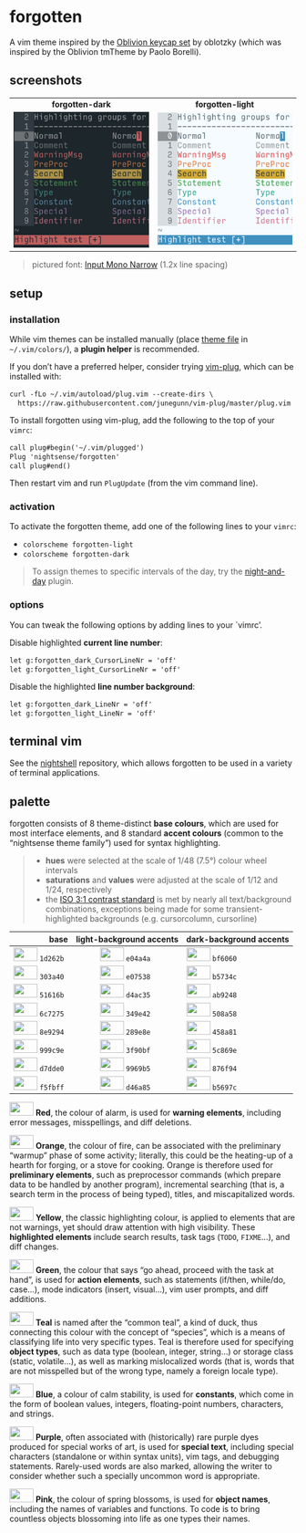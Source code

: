<h1 id="forgotten">forgotten</h1>

<p>A vim theme inspired by the <a href="https://oblotzky.github.io/sa-oblivion/">Oblivion keycap set</a> by oblotzky (which was inspired by the Oblivion tmTheme by Paolo Borelli).</p>

<h2 id="screenshots">screenshots</h2>

<table>
<tr><td align="center"><strong>forgotten-dark</strong></td><td align="center"><strong>forgotten-light</strong></td></tr>
<tr>
<td><img src="/img/screenshot-forgotten-dark.png" alt="screenshot of the forgotten-dark vim theme" width="360" /></td>
<td align="center"><img src="/img/screenshot-forgotten-light.png" alt="screenshot of the forgotten-light vim theme" width="360" /></td>
</tr>
</table>

<blockquote>
  <p>pictured font: <a href="http://input.fontbureau.com/">Input Mono Narrow</a> (1.2x line spacing)</p>
</blockquote>

<h2 id="setup">setup</h2>

<h3 id="installation">installation</h3>

<p>While vim themes can be installed manually (place <a href="https://github.com/nightsense/forgotten/tree/master/colors">theme file</a> in <code class="highlighter-rouge">~/.vim/colors/</code>), a <strong>plugin helper</strong> is recommended.</p>

<p>If you don’t have a preferred helper, consider trying <a href="https://github.com/junegunn/vim-plug">vim-plug</a>, which can be installed with:</p>

<div class="highlighter-rouge"><div class="highlight"><pre class="highlight"><code>curl -fLo ~/.vim/autoload/plug.vim --create-dirs \
  https://raw.githubusercontent.com/junegunn/vim-plug/master/plug.vim
</code></pre></div></div>

<p>To install forgotten using vim-plug, add the following to the top of your <code class="highlighter-rouge">vimrc</code>:</p>

<div class="highlighter-rouge"><div class="highlight"><pre class="highlight"><code>call plug#begin('~/.vim/plugged')
Plug 'nightsense/forgotten'
call plug#end()
</code></pre></div></div>

<p>Then restart vim and run <code class="highlighter-rouge">PlugUpdate</code> (from the vim command line).</p>

<h3 id="activation">activation</h3>

<p>To activate the forgotten theme, add one of the following lines to your <code class="highlighter-rouge">vimrc</code>:</p>

<ul>
  <li><code class="highlighter-rouge">colorscheme forgotten-light</code></li>
  <li><code class="highlighter-rouge">colorscheme forgotten-dark</code></li>
</ul>

<blockquote>
  <p>To assign themes to specific intervals of the day, try the <a href="https://github.com/nightsense/night-and-day">night-and-day</a> plugin.</p>
</blockquote>

<h3 id="options">options</h3>

<p>You can tweak the following options by adding lines to your `vimrc’.</p>

<p>Disable highlighted <strong>current line number</strong>:</p>

<div class="highlighter-rouge"><div class="highlight"><pre class="highlight"><code>let g:forgotten_dark_CursorLineNr = 'off'
let g:forgotten_light_CursorLineNr = 'off'
</code></pre></div></div>

<p>Disable the highlighted <strong>line number background</strong>:</p>

<div class="highlighter-rouge"><div class="highlight"><pre class="highlight"><code>let g:forgotten_dark_LineNr = 'off'
let g:forgotten_light_LineNr = 'off'
</code></pre></div></div>

<h2 id="terminal-vim">terminal vim</h2>

<p>See the <a href="https://github.com/nightsense/nightshell">nightshell</a> repository, which allows forgotten to be used in a variety of terminal applications.</p>

<h2 id="palette">palette</h2>

<p>forgotten consists of 8 theme-distinct <strong>base colours</strong>, which are used for most interface elements, and 8 standard <strong>accent colours</strong> (common to the “nightsense theme family”) used for syntax highlighting.</p>

<blockquote>
  <ul>
    <li><strong>hues</strong> were selected at the scale of 1/48 (7.5°) colour wheel intervals</li>
    <li><strong>saturations</strong> and <strong>values</strong> were adjusted at the scale of 1/12 and 1/24, respectively</li>
    <li>the <a href="https://www.w3.org/TR/UNDERSTANDING-WCAG20/visual-audio-contrast-contrast.html#visual-audio-contrast-contrast-73-head">ISO 3:1 contrast standard</a> is met by nearly all text/background combinations, exceptions being made for some transient-highlighted backgrounds (e.g. cursorcolumn, cursorline)</li>
  </ul>
</blockquote>

<table>
  <thead>
    <tr>
      <th style="text-align: right">base</th>
      <th style="text-align: center">light-background accents</th>
      <th style="text-align: left">dark-background accents</th>
    </tr>
  </thead>
  <tbody>
    <tr>
      <td style="text-align: right"><img src="http://www.colorhexa.com/1d262b.png" height="24" width="42" /> <code class="highlighter-rouge">1d262b</code> </td>
      <td style="text-align: center"><img src="http://www.colorhexa.com/e04a4a.png" height="24" width="42" /> <code class="highlighter-rouge">e04a4a</code> </td>
      <td style="text-align: left"><img src="http://www.colorhexa.com/bf6060.png" height="24" width="42" /> <code class="highlighter-rouge">bf6060</code></td>
    </tr>
    <tr>
      <td style="text-align: right"><img src="http://www.colorhexa.com/303a40.png" height="24" width="42" /> <code class="highlighter-rouge">303a40</code> </td>
      <td style="text-align: center"><img src="http://www.colorhexa.com/e07538.png" height="24" width="42" /> <code class="highlighter-rouge">e07538</code> </td>
      <td style="text-align: left"><img src="http://www.colorhexa.com/b5734c.png" height="24" width="42" /> <code class="highlighter-rouge">b5734c</code></td>
    </tr>
    <tr>
      <td style="text-align: right"><img src="http://www.colorhexa.com/51616b.png" height="24" width="42" /> <code class="highlighter-rouge">51616b</code> </td>
      <td style="text-align: center"><img src="http://www.colorhexa.com/d4ac35.png" height="24" width="42" /> <code class="highlighter-rouge">d4ac35</code> </td>
      <td style="text-align: left"><img src="http://www.colorhexa.com/ab9248.png" height="24" width="42" /> <code class="highlighter-rouge">ab9248</code></td>
    </tr>
    <tr>
      <td style="text-align: right"><img src="http://www.colorhexa.com/6c7275.png" height="24" width="42" /> <code class="highlighter-rouge">6c7275</code> </td>
      <td style="text-align: center"><img src="http://www.colorhexa.com/349e42.png" height="24" width="42" /> <code class="highlighter-rouge">349e42</code> </td>
      <td style="text-align: left"><img src="http://www.colorhexa.com/508a58.png" height="24" width="42" /> <code class="highlighter-rouge">508a58</code></td>
    </tr>
    <tr>
      <td style="text-align: right"><img src="http://www.colorhexa.com/8e9294.png" height="24" width="42" /> <code class="highlighter-rouge">8e9294</code> </td>
      <td style="text-align: center"><img src="http://www.colorhexa.com/289e8e.png" height="24" width="42" /> <code class="highlighter-rouge">289e8e</code> </td>
      <td style="text-align: left"><img src="http://www.colorhexa.com/458a81.png" height="24" width="42" /> <code class="highlighter-rouge">458a81</code></td>
    </tr>
    <tr>
      <td style="text-align: right"><img src="http://www.colorhexa.com/999c9e.png" height="24" width="42" /> <code class="highlighter-rouge">999c9e</code> </td>
      <td style="text-align: center"><img src="http://www.colorhexa.com/3f90bf.png" height="24" width="42" /> <code class="highlighter-rouge">3f90bf</code> </td>
      <td style="text-align: left"><img src="http://www.colorhexa.com/5c869e.png" height="24" width="42" /> <code class="highlighter-rouge">5c869e</code></td>
    </tr>
    <tr>
      <td style="text-align: right"><img src="http://www.colorhexa.com/d7dde0.png" height="24" width="42" /> <code class="highlighter-rouge">d7dde0</code> </td>
      <td style="text-align: center"><img src="http://www.colorhexa.com/9969b5.png" height="24" width="42" /> <code class="highlighter-rouge">9969b5</code> </td>
      <td style="text-align: left"><img src="http://www.colorhexa.com/876f94.png" height="24" width="42" /> <code class="highlighter-rouge">876f94</code></td>
    </tr>
    <tr>
      <td style="text-align: right"><img src="http://www.colorhexa.com/f5fbff.png" height="24" width="42" /> <code class="highlighter-rouge">f5fbff</code> </td>
      <td style="text-align: center"><img src="http://www.colorhexa.com/d46a85.png" height="24" width="42" /> <code class="highlighter-rouge">d46a85</code> </td>
      <td style="text-align: left"><img src="http://www.colorhexa.com/b5697c.png" height="24" width="42" /> <code class="highlighter-rouge">b5697c</code></td>
    </tr>
  </tbody>
</table>

<p><img src="http://www.colorhexa.com/e04a4a.png" height="24" width="42" />
<strong>Red</strong>, the colour of alarm, is used for <strong>warning elements</strong>, including error messages, misspellings, and diff deletions.</p>

<p><img src="http://www.colorhexa.com/e07538.png" height="24" width="42" />
<strong>Orange</strong>, the colour of fire, can be associated with the preliminary “warmup” phase of some activity; literally, this could be the heating-up of a hearth for forging, or a stove for cooking. Orange is therefore used for <strong>preliminary elements</strong>, such as preprocessor commands (which prepare data to be handled by another program), incremental searching (that is, a search term in the process of being typed), titles, and miscapitalized words.</p>

<p><img src="http://www.colorhexa.com/d4ac35.png" height="24" width="42" />
<strong>Yellow</strong>, the classic highlighting colour, is applied to elements that are not warnings, yet should draw attention with high visibility. These <strong>highlighted elements</strong> include search results, task tags (<code class="highlighter-rouge">TODO</code>, <code class="highlighter-rouge">FIXME</code>…), and diff changes.</p>

<p><img src="http://www.colorhexa.com/349e42.png" height="24" width="42" />
<strong>Green</strong>, the colour that says “go ahead, proceed with the task at hand”, is used for <strong>action elements</strong>, such as statements (if/then, while/do, case…), mode indicators (insert, visual…), vim user prompts, and diff additions.</p>

<p><img src="http://www.colorhexa.com/289e8e.png" height="24" width="42" />
<strong>Teal</strong> is named after the “common teal”, a kind of duck, thus connecting this colour with the concept of “species”, which is a means of classifying life into very specific types. Teal is therefore used for specifying <strong>object types</strong>, such as data type (boolean, integer, string…) or storage class (static, volatile…), as well as marking mislocalized words (that is, words that are not misspelled but of the wrong type, namely a foreign locale type).</p>

<p><img src="http://www.colorhexa.com/3f90bf.png" height="24" width="42" />
<strong>Blue</strong>, a colour of calm stability, is used for <strong>constants</strong>, which come in the form of boolean values, integers, floating-point numbers, characters, and strings.</p>

<p><img src="http://www.colorhexa.com/9969b5.png" height="24" width="42" />
<strong>Purple</strong>, often associated with (historically) rare purple dyes produced for special works of art, is used for <strong>special text</strong>, including special characters (standalone or within syntax units), vim tags, and debugging statements. Rarely-used words are also marked, allowing the writer to consider whether such a specially uncommon word is appropriate.</p>

<p><img src="http://www.colorhexa.com/d46a85.png" height="24" width="42" />
<strong>Pink</strong>, the colour of spring blossoms, is used for <strong>object names</strong>, including the names of variables and functions. To code is to bring countless objects blossoming into life as one types their names.</p>
